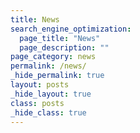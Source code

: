 ```yaml
---
title: News
search_engine_optimization:
  page_title: "News"
  page_description: ""
page_category: news
permalink: /news/
_hide_permalink: true
layout: posts
_hide_layout: true
class: posts
_hide_class: true
---
```

